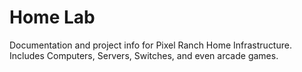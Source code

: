 # Home Lab
Documentation and project info for Pixel Ranch Home Infrastructure. Includes Computers, Servers, Switches, and even arcade games. 
